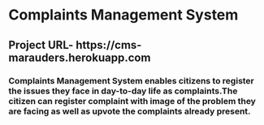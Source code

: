 # Complaints Management System
<h2>Project URL- https://cms-marauders.herokuapp.com</h2>
 <h3>Complaints Management System enables citizens to register the issues they face in day-to-day life as complaints.The citizen can register complaint with image of the problem they are facing as well as upvote the complaints already present.</h3>

